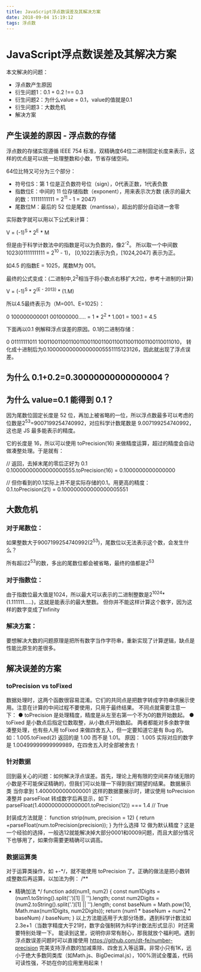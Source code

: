 ```yaml
---
title: JavaScript浮点数误差及其解决方案
date: 2018-09-04 15:19:12
tags: 浮点数
---
```


# JavaScript浮点数误差及其解决方案

本文解决的问题：
- 浮点数产生原因
- 衍生问题1：0.1 + 0.2 !== 0.3
- 衍生问题2：为什么value = 0.1，value的值就是0.1
- 衍生问题3：大数危机
- 解决方案

<!-- more -->

## 产生误差的原因 - 浮点数的存储

浮点数的存储实现遵循 IEEE 754 标准，双精确度64位二进制固定长度来表示，这样的优点是可以统一处理整数和小数，节省存储空间。

64位比特又可分为三个部分：
  - 符号位S：第 1 位是正负数符号位（sign），0代表正数，1代表负数
  - 指数位E：中间的 11 位存储指数（exponent），用来表示次方数
  (表示的最大的数：11111111111 = 2<sup>11</sup> - 1 = 2047)
  - 尾数位M：最后的 52 位是尾数（mantissa），超出的部分自动进一舍零

实际数字就可以用以下公式来计算：

V = (-1)<sup>S</sup> * 2<sup>E</sup> * M

但是由于科学计数法中的指数是可以为负数的，像2<sup>-2</sup>。
所以取一个中间数1023(01111111111 = 2<sup>10</sup> - 1)，
[0,1022]表示为负，[1024,2047] 表示为正。

如4.5 的指数E = 1025，尾数M为 001。

最终的公式变成：(二进制中,2<sup>2</sup>相当于将小数点右移扩大2位，参考十进制的计算)

V = (-1)<sup>S</sup> * 2<sup>(E - 2013)</sup> * (1.M)

所以4.5最终表示为（M=001、E=1025）：

0 100000000001 001000000..... = 1 * 2<sup>2</sup> * 1.001 = 100.1 = 4.5

下面再以0.1 例解释浮点误差的原因。0.1的二进制存储：

0 01111111011 1001100110011001100110011001100110011001100110011010，
转化成十进制后为0.100000000000000005551115123126，因此就出现了浮点误差。

## 为什么 0.1+0.2=0.30000000000000004？

## 为什么 value=0.1 能得到 0.1？

因为尾数位固定长度是 52 位，再加上被省略的一位，所以浮点数最多可以考虑的位数是2<sup>53</sup>=9007199254740992，对应科学计数尾数是 9.007199254740992，这也是 JS 最多能表示的精度。

它的长度是 16，所以可以使用 toPrecision(16) 来做精度运算，超过的精度会自动做凑整处理。于是就有：

// 返回，去掉末尾的零后正好为 0.1
0.10000000000000000555.toPrecision(16) = 0.1000000000000000

// 但你看到的0.1实际上并不是实际存储的0.1。用更高的精度：
0.1.toPrecision(21) = 0.100000000000000005551

## 大数危机

### 对于尾数位：
如果整数大于9007199254740992(2<sup>53</sup>)，尾数位以无法表示这个数，会发生什么？

所有超过2<sup>53</sup>的数，多出的尾数位都会被省略，最终的值都是2<sup>53</sup>

### 对于指数位：
由于指数位最大值是1024，所以最大可以表示的二进制整数是2<sup>1024</sup>*(1.111111.....)，这就是能表示的最大整数。
但你并不能这样计算这个数字，因为这样的数字变成了Infinity

### 解决方案：
要想解决大数的问题原理是把所有数字当作字符串，重新实现了计算逻辑，缺点是性能比原生的差很多。

## 解决误差的方案

### toPrecision vs toFixed
数据处理时，这两个函数很容易混淆。它们的共同点是把数字转成字符串供展示使用。注意在计算的中间过程不要使用，只用于最终结果。
不同点就需要注意一下：
  ● toPrecision 是处理精度，精度是从左至右第一个不为0的数开始数起。
  ● toFixed 是小数点后指定位数取整，从小数点开始数起。
两者都能对多余数字做凑整处理，也有些人用 toFixed 来做四舍五入，但一定要知道它是有 Bug 的。
如：1.005.toFixed(2) 返回的是 1.00 而不是 1.01。
原因： 1.005 实际对应的数字是 1.00499999999999989，在四舍五入时全部被舍去！

### 针对数据
回到最关心的问题：如何解决浮点误差。首先，理论上用有限的空间来存储无限的小数是不可能保证精确的，但我们可以处理一下得到我们期望的结果。
数据展示类
当你拿到 1.4000000000000001 这样的数据要展示时，建议使用 toPrecision 凑整并 parseFloat 转成数字后再显示，如下：
parseFloat(1.4000000000000001.toPrecision(12)) === 1.4  // True

封装成方法就是：
function strip(num, precision = 12) {
  return +parseFloat(num.toPrecision(precision));
}
为什么选择 12 做为默认精度？这是一个经验的选择，一般选12就能解决掉大部分0001和0009问题，而且大部分情况下也够用了，如果你需要更精确可以调高。
### 数据运算类
对于运算类操作，如 +-*/，就不能使用 toPrecision 了。正确的做法是把小数转成整数后再运算。以加法为例：
/**
 * 精确加法
 */
function add(num1, num2) {
  const num1Digits = (num1.toString().split('.')[1] || '').length;
  const num2Digits = (num2.toString().split('.')[1] || '').length;
  const baseNum = Math.pow(10, Math.max(num1Digits, num2Digits));
  return (num1 * baseNum + num2 * baseNum) / baseNum;
}
以上方法能适用于大部分场景。遇到科学计数法如 2.3e+1（当数字精度大于21时，数字会强制转为科学计数法形式显示）时还需要特别处理一下。
能读到这里，说明你非常有耐心，那我就放个福利吧。遇到浮点数误差问题时可以直接使用
https://github.com/dt-fe/number-precision
完美支持浮点数的加减乘除、四舍五入等运算。非常小只有1K，远小于绝大多数同类库（如Math.js、BigDecimal.js），100%测试全覆盖，代码可读性强，不妨在你的应用里用起来！